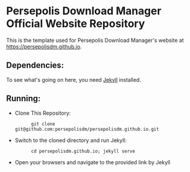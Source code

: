 # Persepolis Download Manager Official Website Repository

This is the template used for Persepolis Download Manager's website at https://persepolisdm.github.io.



## Dependencies:

To see what's going on here, you need [Jekyll](https://jekyllrb.com/) installed.

## Running:

* Clone This Repository:

            git clone git@github.com:persepolisdm/persepolisdm.github.io.git

* Switch to the cloned directory and run Jekyll:

            cd persepolisdm.github.io; jekyll serve

* Open your browsers and navigate to the provided link by Jekyll